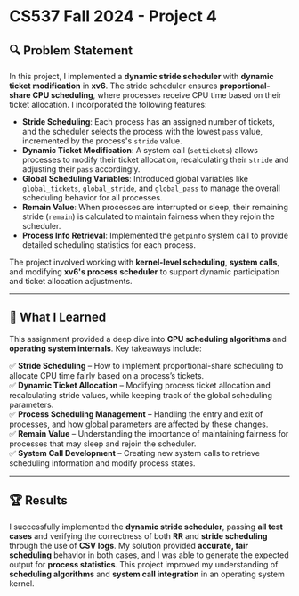 # CS537 Fall 2024 - Project 4

## 🔍 Problem Statement  
In this project, I implemented a **dynamic stride scheduler** with **dynamic ticket modification** in **xv6**. The stride scheduler ensures **proportional-share CPU scheduling**, where processes receive CPU time based on their ticket allocation. I incorporated the following features:

- **Stride Scheduling**: Each process has an assigned number of tickets, and the scheduler selects the process with the lowest `pass` value, incremented by the process's `stride` value.  
- **Dynamic Ticket Modification**: A system call (`settickets`) allows processes to modify their ticket allocation, recalculating their `stride` and adjusting their `pass` accordingly.  
- **Global Scheduling Variables**: Introduced global variables like `global_tickets`, `global_stride`, and `global_pass` to manage the overall scheduling behavior for all processes.  
- **Remain Value**: When processes are interrupted or sleep, their remaining stride (`remain`) is calculated to maintain fairness when they rejoin the scheduler.  
- **Process Info Retrieval**: Implemented the `getpinfo` system call to provide detailed scheduling statistics for each process.  

The project involved working with **kernel-level scheduling**, **system calls**, and modifying **xv6's process scheduler** to support dynamic participation and ticket allocation adjustments.

---

## 🎯 What I Learned  
This assignment provided a deep dive into **CPU scheduling algorithms** and **operating system internals**. Key takeaways include:

✅ **Stride Scheduling** – How to implement proportional-share scheduling to allocate CPU time fairly based on a process’s tickets.  
✅ **Dynamic Ticket Allocation** – Modifying process ticket allocation and recalculating stride values, while keeping track of the global scheduling parameters.  
✅ **Process Scheduling Management** – Handling the entry and exit of processes, and how global parameters are affected by these changes.  
✅ **Remain Value** – Understanding the importance of maintaining fairness for processes that may sleep and rejoin the scheduler.  
✅ **System Call Development** – Creating new system calls to retrieve scheduling information and modify process states.  

---

## 🏆 Results  
I successfully implemented the **dynamic stride scheduler**, passing **all test cases** and verifying the correctness of both **RR** and **stride scheduling** through the use of **CSV logs**. My solution provided **accurate, fair scheduling** behavior in both cases, and I was able to generate the expected output for **process statistics**. This project improved my understanding of **scheduling algorithms** and **system call integration** in an operating system kernel.
